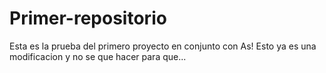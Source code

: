 # Primer-repositorio
Esta es la prueba del primero proyecto en conjunto con As!
Esto ya es una modificacion
y no se que hacer para que...